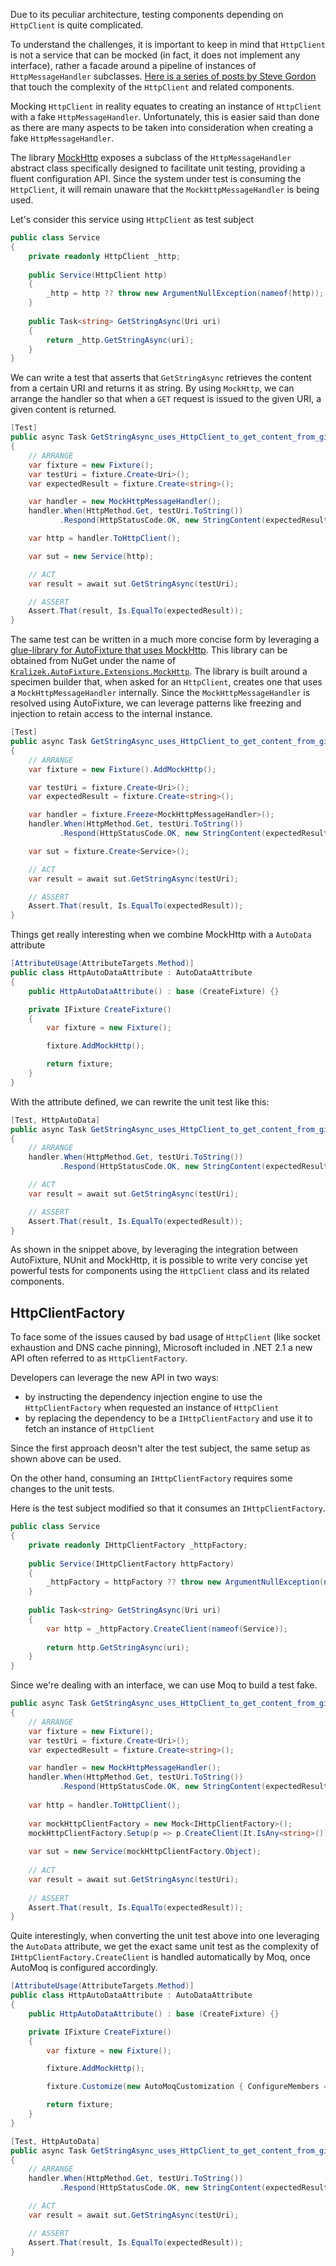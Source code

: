 Due to its peculiar architecture, testing components depending on `HttpClient` is quite complicated.

To understand the challenges, it is important to keep in mind that `HttpClient` is not a service that can be mocked (in fact, it does not implement any interface), rather a facade around a pipeline of instances of `HttpMessageHandler` subclasses. [Here is a series of posts by Steve Gordon](https://www.stevejgordon.co.uk/tag/httpclient) that touch the complexity of the `HttpClient` and related components.

Mocking `HttpClient` in reality equates to creating an instance of `HttpClient` with a fake `HttpMessageHandler`. Unfortunately, this is easier said than done as there are many aspects to be taken into consideration when creating a fake `HttpMessageHandler`.

The library [MockHttp](https://github.com/richardszalay/mockhttp) exposes a subclass of the `HttpMessageHandler` abstract class specifically designed to facilitate unit testing, providing a fluent configuration API. Since the system under test is consuming the `HttpClient`, it will remain unaware that the `MockHttpMessageHandler` is being used.

Let's consider this service using `HttpClient` as test subject

```csharp
public class Service
{
    private readonly HttpClient _http;
    
    public Service(HttpClient http)
    {
        _http = http ?? throw new ArgumentNullException(nameof(http));
    }
    
    public Task<string> GetStringAsync(Uri uri)
    {
        return _http.GetStringAsync(uri);
    }
}
```

We can write a test that asserts that `GetStringAsync` retrieves the content from a certain URI and returns it as string. By using `MockHttp`, we can arrange the handler so that when a `GET` request is issued to the given URI, a given content is returned.

```csharp
[Test]
public async Task GetStringAsync_uses_HttpClient_to_get_content_from_given_URI()
{
    // ARRANGE
    var fixture = new Fixture();
    var testUri = fixture.Create<Uri>();
    var expectedResult = fixture.Create<string>();

    var handler = new MockHttpMessageHandler();
    handler.When(HttpMethod.Get, testUri.ToString())
           .Respond(HttpStatusCode.OK, new StringContent(expectedResult));

    var http = handler.ToHttpClient();

    var sut = new Service(http);

    // ACT
    var result = await sut.GetStringAsync(testUri);

    // ASSERT
    Assert.That(result, Is.EqualTo(expectedResult));
}
```

The same test can be written in a much more concise form by leveraging a [glue-library for AutoFixture that uses MockHttp](https://github.com/Kralizek/AutoFixtureExtensions/tree/master/src/MockHttp). This library can be obtained from NuGet under the name of [`Kralizek.AutoFixture.Extensions.MockHttp`](https://www.nuget.org/packages/Kralizek.AutoFixture.Extensions.MockHttp/). The library is built around a specimen builder that, when asked for an `HttpClient`, creates one that uses a `MockHttpMessageHandler` internally. Since the `MockHttpMessageHandler` is resolved using AutoFixture, we can leverage patterns like freezing and injection to retain access to the internal instance.

```csharp
[Test]
public async Task GetStringAsync_uses_HttpClient_to_get_content_from_given_URI()
{
    // ARRANGE
    var fixture = new Fixture().AddMockHttp();

    var testUri = fixture.Create<Uri>();
    var expectedResult = fixture.Create<string>();

    var handler = fixture.Freeze<MockHttpMessageHandler>();
    handler.When(HttpMethod.Get, testUri.ToString())
           .Respond(HttpStatusCode.OK, new StringContent(expectedResult));

    var sut = fixture.Create<Service>();

    // ACT
    var result = await sut.GetStringAsync(testUri);

    // ASSERT
    Assert.That(result, Is.EqualTo(expectedResult));
}
```

Things get really interesting when we combine MockHttp with a `AutoData` attribute

```csharp
[AttributeUsage(AttributeTargets.Method)]
public class HttpAutoDataAttribute : AutoDataAttribute
{
    public HttpAutoDataAttribute() : base (CreateFixture) {}

    private IFixture CreateFixture()
    {
        var fixture = new Fixture();

        fixture.AddMockHttp();

        return fixture;
    }
}
```

With the attribute defined, we can rewrite the unit test like this:

```csharp
[Test, HttpAutoData]
public async Task GetStringAsync_uses_HttpClient_to_get_content_from_given_URI([Frozen] MockHttpMessageHandler handler, Service sut, Uri testUri, string expectedResult)
{
    // ARRANGE
    handler.When(HttpMethod.Get, testUri.ToString())
           .Respond(HttpStatusCode.OK, new StringContent(expectedResult));

    // ACT
    var result = await sut.GetStringAsync(testUri);

    // ASSERT
    Assert.That(result, Is.EqualTo(expectedResult));
}
```

As shown in the snippet above, by leveraging the integration between AutoFixture, NUnit and MockHttp, it is possible to write very concise yet powerful tests for components using the `HttpClient` class and its related components.

## HttpClientFactory

To face some of the issues caused by bad usage of `HttpClient` (like socket exhaustion and DNS cache pinning), Microsoft included in .NET 2.1 a new API often referred to as `HttpClientFactory`.

Developers can leverage the new API in two ways:
- by instructing the dependency injection engine to use the `HttpClientFactory` when requested an instance of `HttpClient`
- by replacing the dependency to be a `IHttpClientFactory` and use it to fetch an instance of `HttpClient`

Since the first approach deosn't alter the test subject, the same setup as shown above can be used.

On the other hand, consuming an `IHttpClientFactory` requires some changes to the unit tests.

Here is the test subject modified so that it consumes an `IHttpClientFactory`.

```csharp
public class Service
{
    private readonly IHttpClientFactory _httpFactory;
    
    public Service(IHttpClientFactory httpFactory)
    {
        _httpFactory = httpFactory ?? throw new ArgumentNullException(nameof(httpFactory));
    }
    
    public Task<string> GetStringAsync(Uri uri)
    {
        var http = _httpFactory.CreateClient(nameof(Service));
        
        return http.GetStringAsync(uri);
    }
}
```

Since we're dealing with an interface, we can use Moq to build a test fake.

```csharp
public async Task GetStringAsync_uses_HttpClient_to_get_content_from_given_URI()
{
    // ARRANGE
    var fixture = new Fixture();
    var testUri = fixture.Create<Uri>();
    var expectedResult = fixture.Create<string>();

    var handler = new MockHttpMessageHandler();
    handler.When(HttpMethod.Get, testUri.ToString())
           .Respond(HttpStatusCode.OK, new StringContent(expectedResult));
    
    var http = handler.ToHttpClient();
    
    var mockHttpClientFactory = new Mock<IHttpClientFactory>();
    mockHttpClientFactory.Setup(p => p.CreateClient(It.IsAny<string>())).Returns(http);
    
    var sut = new Service(mockHttpClientFactory.Object);
    
    // ACT
    var result = await sut.GetStringAsync(testUri);
    
    // ASSERT
    Assert.That(result, Is.EqualTo(expectedResult));
}
```

Quite interestingly, when converting the unit test above into one leveraging the `AutoData` attribute, we get the exact same unit test as the complexity of `IHttpClientFactory.CreateClient` is handled automatically by Moq, once AutoMoq is configured accordingly.

```csharp
[AttributeUsage(AttributeTargets.Method)]
public class HttpAutoDataAttribute : AutoDataAttribute
{
    public HttpAutoDataAttribute() : base (CreateFixture) {}

    private IFixture CreateFixture()
    {
        var fixture = new Fixture();

        fixture.AddMockHttp();

        fixture.Customize(new AutoMoqCustomization { ConfigureMembers = true, GenerateDelegates = true });

        return fixture;
    }
}

[Test, HttpAutoData]
public async Task GetStringAsync_uses_HttpClient_to_get_content_from_given_URI([Frozen] MockHttpMessageHandler handler, Service sut, Uri testUri, string expectedResult)
{
    // ARRANGE
    handler.When(HttpMethod.Get, testUri.ToString())
           .Respond(HttpStatusCode.OK, new StringContent(expectedResult));

    // ACT
    var result = await sut.GetStringAsync(testUri);

    // ASSERT
    Assert.That(result, Is.EqualTo(expectedResult));
}
```